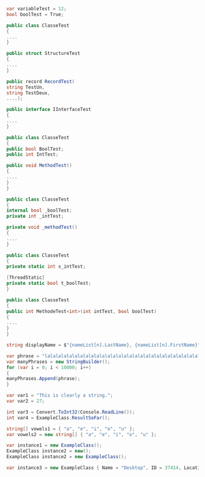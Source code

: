 ﻿```csharp
var variableTest = 12;
bool boolTest = True;
```

```csharp
public class ClasseTest
{
....
}
```
```csharp
public struct StructureTest
{
....
}
```
````csharp
public record RecordTest(
string TestUn,
string TestDeux,
....);
````
````csharp
public interface IInterfaceTest
{
....
}
````
```csharp
public class ClasseTest
{
public bool BoolTest;
public int IntTest;
```

````csharp
public void MethodTest()
{
....
}
}
````

````csharp
public class ClasseTest
{
internal bool _boolTest;
private int _intTest;

private void _methodTest()
{
....
}
`````

````csharp
public class ClasseTest
{
private static int s_intTest;

[ThreadStatic]
private static bool t_boolTest;
}
````


````csharp
public class ClasseTest
{
public int MethodeTest<int>(int intTest, bool boolTest)
{
....
}
}
````

````csharp
string displayName = $"{nameList[n].LastName}, {nameList[n].FirstName}";
````

````csharp
var phrase = "lalalalalalalalalalalalalalalalalalalalalalalalalalalalalala";
var manyPhrases = new StringBuilder();
for (var i = 0; i < 10000; i++)
{
manyPhrases.Append(phrase);
}
````
````csharp
var var1 = "This is clearly a string.";
var var2 = 27;
````
````csharp
int var3 = Convert.ToInt32(Console.ReadLine());
int var4 = ExampleClass.ResultSoFar();
````

````csharp
string[] vowels1 = { "a", "e", "i", "o", "u" };
var vowels2 = new string[] { "a", "e", "i", "o", "u" };
````




````csharp
var instance1 = new ExampleClass();
ExampleClass instance2 = new();
ExampleClass instance2 = new ExampleClass();
````


````csharp
var instance3 = new ExampleClass { Name = "Desktop", ID = 37414, Location = "Redmond", Age = 2.3 };
````

